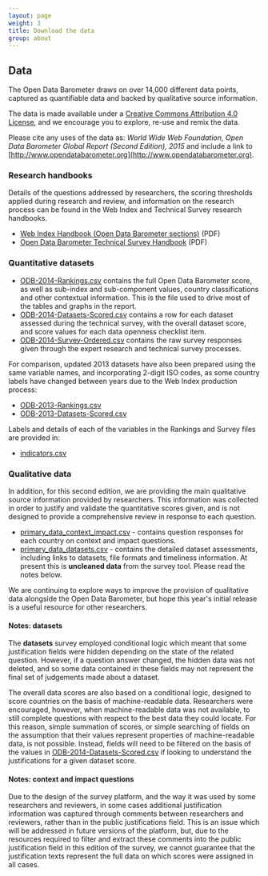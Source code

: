 ```yaml
---
layout: page
weight: 3
title: Download the data
group: about
---
```


## Data 

The Open Data Barometer draws on over 14,000 different data points, captured as quantifiable data and backed by qualitative source information.

The data is made available under a [Creative Commons Attribution 4.0 License](https://creativecommons.org/licenses/by/4.0/), and we encourage you to explore, re-use and remix the data. 

Please cite any uses of the data as: *World Wide Web Foundation, Open Data Barometer Global Report (Second Edition), 2015* and include a link to [http://www.opendatabarometer.org](http://www.opendatabarometer.org).

### Research handbooks

Details of the questions addressed by researchers, the scoring thresholds applied during research and review, and information on the research process can be found in the Web Index and Technical Survey research handbooks. 

* [Web Index Handbook (Open Data Barometer sections)](../../assets/survey/WebIndex2014-ODB-Sections-ResearchHandbook.pdf) (PDF)
* [Open Data Barometer Technical Survey Handbook](../../assets/survey/OpenDataBarometer2014-ResearchHandbook.pdf) (PDF)

### Quantitative datasets

* [ODB-2014-Rankings.csv](../../assets/data/ODB-2014-Rankings.csv) contains the full Open Data Barometer score, as well as sub-index and sub-component values, country classifications and other contextual information. This is the file used to drive most of the tables and graphs in the report. 
* [ODB-2014-Datasets-Scored.csv](../../assets/data/ODB-2014-Datasets-Scored.csv) contains a row for each dataset assessed during the technical survey, with the overall dataset score, and score values for each data openness checklist item. 
* [ODB-2014-Survey-Ordered.csv](../../assets/data/ODB-2014-Survey-Ordered.csv) contains the raw survey responses given through the expert research and technical survey processes.

For comparison, updated 2013 datasets have also been prepared using the same variable names, and incorporating 2-digit ISO codes, as some country labels have changed between years due to the Web Index production process:

* [ODB-2013-Rankings.csv](../../assets/data/ODB-2013-Rankings.csv) 
* [ODB-2013-Datasets-Scored.csv](../../assets/data/ODB-2013-Datasets-Scored.csv) 

Labels and details of each of the variables in the Rankings and Survey files are provided in:

* [indicators.csv](../../assets/data/indicators.csv)

### Qualitative data

In addition, for this second edition, we are providing the main qualitative source information provided by researchers. This information was collected in order to justify and validate the quantitative scores given, and is not designed to provide a comprehensive review in response to each question.

* [primary_data_context_impact.csv](../../assets/data/primary_data_context_impact.csv) - contains question responses for each country on context and impact questions. 
* [primary_data_datasets.csv](../../assets/data/primary_data_datasets.csv) - contains the detailed dataset assessments, including links to datasets, file formats and timeliness information. At present this is **uncleaned data** from the survey tool. Please read the notes below.

We are continuing to explore ways to improve the provision of qualitative data alongside the Open Data Barometer, but hope this year's initial release is a useful resource for other researchers.

#### Notes: datasets
The **datasets** survey employed conditional logic which meant that some justification fields were hidden depending on the state of the related question. However, if a question answer changed, the hidden data was not deleted, and so some data contained in these fields may not represent the final set of judgements made about a dataset. 

The overall data scores are also based on a conditional logic, designed to score countries on the basis of machine-readable data. Researchers were encouraged, however, when machine-readable data was not available, to still complete questions with respect to the best data they could locate. For this reason, simple summation of scores, or simple searching of fields on the assumption that their values represent properties of machine-readable data, is not possible. Instead, fields will need to be filtered on the basis of the values in [ODB-2014-Datasets-Scored.csv](../../assets/data/ODB-2014-Datasets-Scored.csv) if looking to understand the justifications for a given dataset score. 

#### Notes: context and impact questions
Due to the design of the survey platform, and the way it was used by some researchers and reviewers, in some cases additional justification information was captured through comments between researchers and reviewers, rather than in the public justifications field. This is an issue which will be addressed in future versions of the platform, but, due to the resources required to filter and extract these comments into the public justification field in this edition of the survey, we cannot guarantee that the justification texts represent the full data on which scores were assigned in all cases. 


 